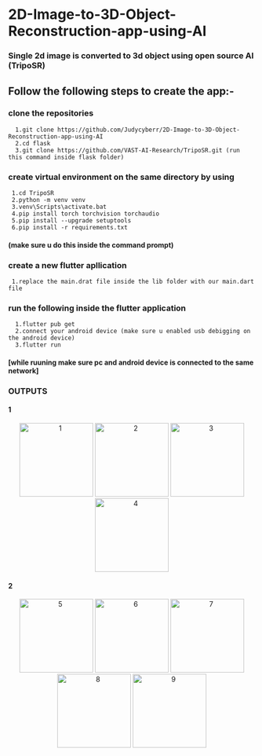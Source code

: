 # 2D-Image-to-3D-Object-Reconstruction-app-using-AI
### Single 2d image is converted to 3d object using open source AI (TripoSR)

## Follow the following steps to create the app:-

### clone the repositories 
      1.git clone https://github.com/Judycyberr/2D-Image-to-3D-Object-Reconstruction-app-using-AI      
      2.cd flask
      3.git clone https://github.com/VAST-AI-Research/TripoSR.git (run this command inside flask folder)
### create virtual environment on the same directory by using
     1.cd TripoSR
     2.python -m venv venv
     3.venv\Scripts\activate.bat 
     4.pip install torch torchvision torchaudio
     5.pip install --upgrade setuptools
     6.pip install -r requirements.txt
   #### (make sure u do this inside the command prompt)
### create a new flutter apllication 
     1.replace the main.drat file inside the lib folder with our main.dart file
### run the following inside the flutter application
      1.flutter pub get
      2.connect your android device (make sure u enabled usb debigging on the android device)
      3.flutter run
#### [while ruuning make sure pc and android device is connected to the same network]
### OUTPUTS
<h4>1</h4>

<p align="center">
  <img src="https://github.com/user-attachments/assets/68d1f239-8b11-424f-9562-9bbe373b24dc" alt="1" width="150" />
  <img src="https://github.com/user-attachments/assets/fe5a8610-00c5-4ce1-82a4-9a9f164f68a5" alt="2" width="150" />
  <img src="https://github.com/user-attachments/assets/23f776b5-354a-4b6b-b73f-d68203b97f2e" alt="3" width="150" />
  <img src="https://github.com/user-attachments/assets/3bbc5250-bf86-4802-97be-d6f1b5843363" alt="4" width="150" />
</p>

<h4>2</h4>

<p align="center">
  <img src="https://github.com/user-attachments/assets/3c431d86-75ff-471e-ad10-5b0f4490513d" alt="5" width="150" />
  <img src="https://github.com/user-attachments/assets/077046ee-fc13-4d9a-af98-69225d186686" alt="6" width="150" />
  <img src="https://github.com/user-attachments/assets/37831878-dd8b-4391-adf2-7cea4c6bac96" alt="7" width="150" />
  <img src="https://github.com/user-attachments/assets/723c3f90-2766-4dc0-8650-fb43fbd8c0a2" alt="8" width="150" />
  <img src="https://github.com/user-attachments/assets/28308b46-46b4-4d01-ba95-ee73b9e2a600" alt="9" width="150" />
</p>





